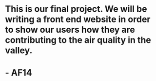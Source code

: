 # This is our final project. We will be writing a front end website in order to show our users how they are contributing to the air quality in the valley.
# - AF14